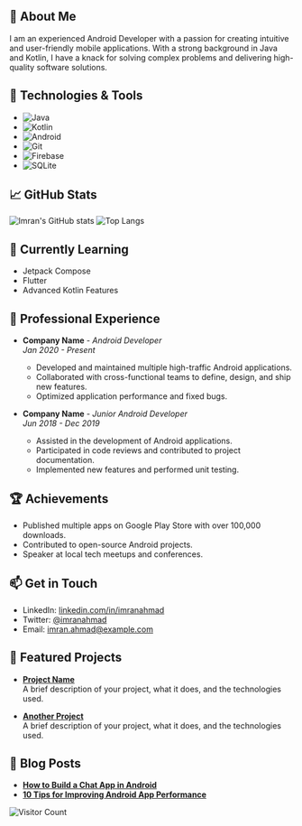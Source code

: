 ## 🚀 About Me

I am an experienced Android Developer with a passion for creating intuitive and user-friendly mobile applications. With a strong background in Java and Kotlin, I have a knack for solving complex problems and delivering high-quality software solutions.

## 🔧 Technologies & Tools

- ![Java](https://img.shields.io/badge/Java-ED8B00?style=for-the-badge&logo=java&logoColor=white)
- ![Kotlin](https://img.shields.io/badge/Kotlin-0095D5?style=for-the-badge&logo=kotlin&logoColor=white)
- ![Android](https://img.shields.io/badge/Android-3DDC84?style=for-the-badge&logo=android&logoColor=white)
- ![Git](https://img.shields.io/badge/Git-F05032?style=for-the-badge&logo=git&logoColor=white)
- ![Firebase](https://img.shields.io/badge/Firebase-FFCA28?style=for-the-badge&logo=firebase&logoColor=white)
- ![SQLite](https://img.shields.io/badge/SQLite-003B57?style=for-the-badge&logo=sqlite&logoColor=white)

## 📈 GitHub Stats

![Imran's GitHub stats](https://github-readme-stats.vercel.app/api?username=yourusername&show_icons=true&theme=radical)
![Top Langs](https://github-readme-stats.vercel.app/api/top-langs/?username=yourusername&layout=compact&theme=radical)

## 🌱 Currently Learning

- Jetpack Compose
- Flutter
- Advanced Kotlin Features

## 💼 Professional Experience

- **Company Name** - *Android Developer*  
  *Jan 2020 - Present*
  - Developed and maintained multiple high-traffic Android applications.
  - Collaborated with cross-functional teams to define, design, and ship new features.
  - Optimized application performance and fixed bugs.

- **Company Name** - *Junior Android Developer*  
  *Jun 2018 - Dec 2019*
  - Assisted in the development of Android applications.
  - Participated in code reviews and contributed to project documentation.
  - Implemented new features and performed unit testing.

## 🏆 Achievements

- Published multiple apps on Google Play Store with over 100,000 downloads.
- Contributed to open-source Android projects.
- Speaker at local tech meetups and conferences.

## 📫 Get in Touch

- LinkedIn: [linkedin.com/in/imranahmad](https://linkedin.com/in/imranahmad)
- Twitter: [@imranahmad](https://twitter.com/imranahmad)
- Email: [imran.ahmad@example.com](mailto:imran.ahmad@example.com)

## 📂 Featured Projects

- **[Project Name](https://github.com/yourusername/projectname)**  
  A brief description of your project, what it does, and the technologies used.

- **[Another Project](https://github.com/yourusername/anotherproject)**  
  A brief description of your project, what it does, and the technologies used.

## 📜 Blog Posts

- **[How to Build a Chat App in Android](https://medium.com/@imranahmad/chat-app-android)**
- **[10 Tips for Improving Android App Performance](https://medium.com/@imranahmad/android-app-performance-tips)**

![Visitor Count](https://visitor-badge.laobi.icu/badge?page_id=yourusername.yourusername)
